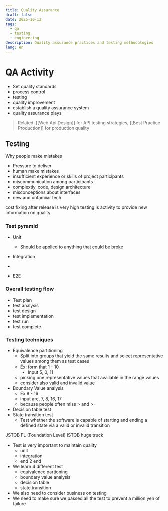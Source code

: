 ```yaml
---
title: Quality Assurance
draft: false
date: 2025-10-12
tags:
  - qa
  - testing
  - engineering
description: Quality assurance practices and testing methodologies
lang: en
---
```


# QA Activity

- Set quality standards
- process control
- testing
- quality improvement
- establish a quality assurance system
- quality assurance plays

> Related: [[Web Api Design]] for API testing strategies, [[Best Practice Production]] for production quality

## Testing

Why people make mistakes

- Pressure to deliver
- human make mistakes
- insufficient experience or skills of project participants
- miscommunication among participants
- complextiy, code, design architecture
- misconceptions about interfaces
- new and unfamiiar tech

cost fixing after release is very high
testing is activity to provide new information on quality

### Test pyramid

- Unit
 	- Should be applied to anything that could be broke

- Integration
 -

- E2E

### Overall testing flow

- Test plan
- test analysis
- test design
- test implementation
- test run
- test complete

### Testing techniques

- Equivalence partitioning
 	- Split into groups that yield the same results and select representative values among them as test cases
 	- Ex: form that 1 - 10
  		- Input 5, 0, 11
 	- picking one representative values that available in the range values
 	- consider also valid and invalid value
- Boundary Value analysis
 	- Ex 8 - 16
 	- input are, 7, 8, 16, 17
 	- because people often miss > and >=
- Decision table test
- State transition test
 	- Test whether the software is capable of starting and ending a defined state via a valid or invalid transition

JSTQB FL (Foundation Level)
ISTQB huge truck

- Test is very important to maintain quality
 	- unit
 	- integration
 	- end 2 end
- We learn 4 different test
 	- equivalence partioning
 	- boundary value analysis
 	- decision table
 	- state transition
- We also need to consider business on testing
- We need to make sure we passed all the test to prevent a million yen of failure

